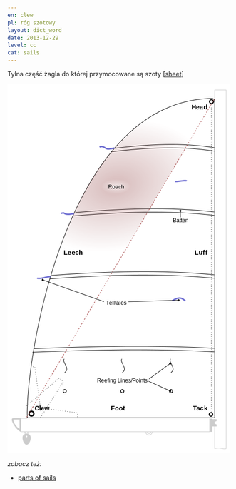 ```yaml
---
en: clew
pl: róg szotowy
layout: dict_word
date: 2013-12-29
level: cc
cat: sails
---
```


Tylna część żagla do której przymocowane są szoty [[sheet](/dict/sheet.html)]

![części żagla](/img/dict/parts_of_a_sail.png)

*zobacz też:*

* [parts of sails](/dict/parts-of-sails.html)